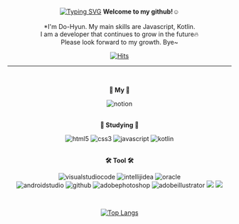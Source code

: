 <div align=center>
<br><br><br>
  
[![Typing SVG](https://readme-typing-svg.demolab.com?font=Fira+Code&weight=500&size=50&pause=1000&color=300C3D&center=true&width=1000&height=80&lines=Hello!+I'm+Du0Du0)](https://git.io/typing-svg)
**Welcome to my github!☺️**<br><br>
  *I'm Do-Hyun. My main skills are Javascript, Kotlin.<br>
  I am a developer that continues to grow in the future🔥<br>
  Please look forward to my growth. Bye~<br>
  
 [![Hits](https://hits.seeyoufarm.com/api/count/incr/badge.svg?url=https%3A%2F%2Fgithub.com%2Fgjbae1212%2Fhit-counter&count_bg=%230019BD&title_bg=%23CCCCCC&icon=hey.svg&icon_color=%23FFFFFF&title=hits&edge_flat=false)](https://hits.seeyoufarm.com) 
  
-----------------------------------------------
<br>

**🌱 My 🌱** 

![notion](https://img.shields.io/badge/notion-000000.svg?&style=for-the-badge&logo=notion&logoColor=white)<br><br>
  
  
**📝 Studying 📝** 
  
![html5](https://img.shields.io/badge/html5-E34F26.svg?&style=for-the-badge&logo=html5&logoColor=white)
![css3](https://img.shields.io/badge/css3-1572B6.svg?&style=for-the-badge&logo=css3&logoColor=white)
![javascript](https://img.shields.io/badge/javascript-F7DF1E.svg?&style=for-the-badge&logo=javascript&logoColor=black)
![kotlin](https://img.shields.io/badge/kotlin-7F52FF.svg?&style=for-the-badge&logo=kotlin&logoColor=white)<br><br>
  
  
  **🛠 Tool 🛠** 
  
![visualstudiocode](https://img.shields.io/badge/visualstudiocode-007ACC.svg?&style=for-the-badge&logo=visualstudiocode&logoColor=white)
![intellijidea](https://img.shields.io/badge/intellijidea-460856.svg?&style=for-the-badge&logo=intellijidea&logoColor=white)
![oracle](https://img.shields.io/badge/oracle-F80000.svg?&style=for-the-badge&logo=oracle&logoColor=white)<br>
![androidstudio](https://img.shields.io/badge/androidstudio-3DDC84.svg?&style=for-the-badge&logo=androidstudio&logoColor=white)
![github](https://img.shields.io/badge/github-181717.svg?&style=for-the-badge&logo=github&logoColor=white)
![adobephotoshop](https://img.shields.io/badge/adobephotoshop-31A8FF.svg?&style=for-the-badge&logo=adobephotoshop&logoColor=white)
![adobeillustrator](https://img.shields.io/badge/adobeillustrator-FF9A00.svg?&style=for-the-badge&logo=adobeillustrator&logoColor=white)
<img src="https://img.shields.io/badge/bootstrap-7952B3?style=for-the-badge&logo=bootstrap&logoColor=white">
<img src="https://img.shields.io/badge/git-F05032?style=for-the-badge&logo=git&logoColor=white">

<br>

[![Top Langs](https://github-readme-stats.vercel.app/api/top-langs/?username=Du0Du0&layout=compact)](https://github.com/anuraghazra/github-readme-stats)
  
  
  
  </div>
